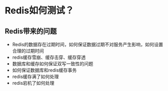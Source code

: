 # Redis如何测试？

## Redis带来的问题

- Redis的数据存在过期时间，如何保证数据过期不对服务产生影响，如何设置合理的过期时间
- redis缓存雪崩、缓存击穿、缓存穿透
- 数据库和缓存如何保证双写一致性的问题
- 如何保证数据库和redis缓存事务
- redis缓存满了如何处理
- redis宕机了如何处理
